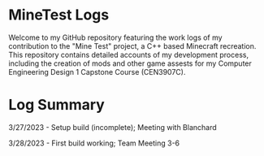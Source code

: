 # MineTest Logs
Welcome to my GitHub repository featuring the work logs of my contribution to the "Mine Test" project, a C++ based Minecraft recreation. This repository contains detailed accounts of my development process, including the creation of mods and other game assests for my Computer Engineering Design 1 Capstone Course (CEN3907C).
# Log Summary
3/27/2023 - Setup build (incomplete); Meeting with Blanchard

3/28/2023 - First build working; Team Meeting 3-6
